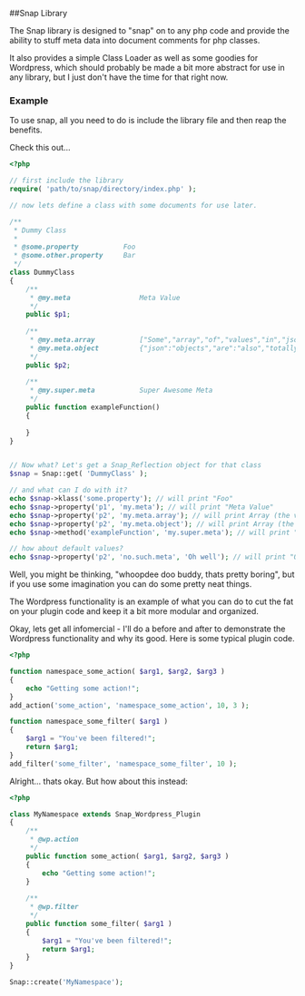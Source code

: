 ##Snap Library

The Snap library is designed to "snap" on to any php code and provide
the ability to stuff meta data into document comments for php classes.

It also provides a simple Class Loader as well as some goodies for
Wordpress, which should probably be made a bit more abstract for use
in any library, but I just don't have the time for that right now.

### Example

To use snap, all you need to do is include the library file and then
reap the benefits.

Check this out...

```php
<?php

// first include the library
require( 'path/to/snap/directory/index.php' );

// now lets define a class with some documents for use later.

/**
 * Dummy Class
 *
 * @some.property           Foo
 * @some.other.property     Bar
 */
class DummyClass
{
    /**
     * @my.meta                 Meta Value
     */
    public $p1;
    
    /**
     * @my.meta.array           ["Some","array","of","values","in","json","format"]
     * @my.meta.object          {"json":"objects","are":"also","totally":"acceptable"}
     */
    public $p2;
    
    /**
     * @my.super.meta           Super Awesome Meta
     */ 
    public function exampleFunction()
    {
        
    }
}


// Now what? Let's get a Snap_Reflection object for that class
$snap = Snap::get( 'DummyClass' );

// and what can I do with it?
echo $snap->klass('some.property'); // will print "Foo"
echo $snap->property('p1', 'my.meta'); // will print "Meta Value"
echo $snap->property('p2', 'my.meta.array'); // will print Array (the value is converted from JSON format to php array)
echo $snap->property('p2', 'my.meta.object'); // will print Array (the value is converted from JSON format to an php associative array)
echo $snap->method('exampleFunction', 'my.super.meta'); // will print "Super Awesome Meta"

// how about default values?
echo $snap->property('p2', 'no.such.meta', 'Oh well'); // will print "Oh well"

```
    
Well, you might be thinking, "whoopdee doo buddy, thats pretty boring",
but if you use some imagination you can do some pretty neat things. 

The Wordpress functionality is an example of what you can do to cut the
fat on your plugin code and keep it a bit more modular and organized.

Okay, lets get all infomercial - I'll do a before and after to demonstrate the
Wordpress functionality and why its good. Here is some typical plugin code.

```php
<?php

function namespace_some_action( $arg1, $arg2, $arg3 )
{
    echo "Getting some action!";
}
add_action('some_action', 'namespace_some_action', 10, 3 );

function namespace_some_filter( $arg1 )
{
    $arg1 = "You've been filtered!";
    return $arg1;
}
add_filter('some_filter', 'namespace_some_filter', 10 );
```
    
Alright... thats okay. But how about this instead:

```php
<?php

class MyNamespace extends Snap_Wordpress_Plugin
{
    /**
     * @wp.action
     */
    public function some_action( $arg1, $arg2, $arg3 )
    {
        echo "Getting some action!";
    }
    
    /**
     * @wp.filter
     */
    public function some_filter( $arg1 )
    {
        $arg1 = "You've been filtered!";
        return $arg1;
    }
}

Snap::create('MyNamespace');
```